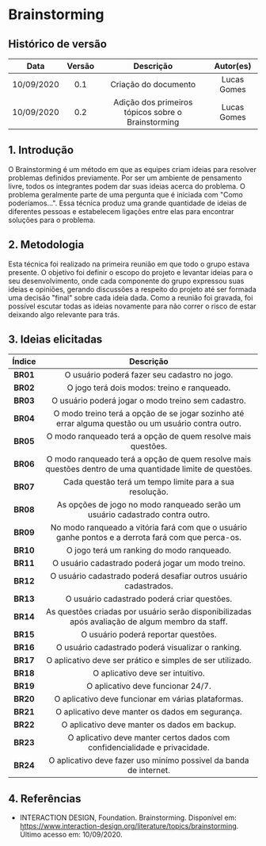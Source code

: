 # Brainstorming

## Histórico de versão
| Data | Versão | Descrição | Autor(es) |
| :--: | :----: | :-------: | :-------: |
| 10/09/2020| 0.1 | Criação do documento | Lucas Gomes |
| 10/09/2020| 0.2 | Adição dos primeiros tópicos sobre o Brainstorming | Lucas Gomes |

## 1. Introdução
O Brainstorming é um método em que as equipes criam ideias para resolver problemas definidos previamente. Por ser um ambiente de pensamento livre, todos os integrantes podem dar suas ideias acerca do problema. O problema geralmente parte de uma pergunta que é iniciada com "Como poderíamos...". Essa técnica produz uma grande quantidade de ideias de diferentes pessoas e estabelecem ligações entre elas para encontrar soluções para o problema.

## 2. Metodologia
Esta técnica foi realizado na primeira reunião em que todo o grupo estava presente. O objetivo foi definir o escopo do projeto e levantar ideias para o seu desenvolvimento, onde cada componente do grupo expressou suas ideias e opiniões, gerando discussões a respeito do projeto até ser formada uma decisão "final" sobre cada ideia dada. Como a reunião foi gravada, foi possível escutar todas as ideias novamente para não correr o risco de estar deixando algo relevante para trás.

## 3. Ideias elicitadas
| Índice | Descrição |
| :----: | :-------: |
|**BR01**| O usuário poderá fazer seu cadastro no jogo. |
|**BR02**| O jogo terá dois modos: treino e ranqueado. |
|**BR03**| O usuário poderá jogar o modo treino sem cadastro. |
|**BR04**| O modo treino terá a opção de se jogar sozinho até errar alguma questão ou um usuário contra outro. |
|**BR05**| O modo ranqueado terá a opção de quem resolve mais questões. |
|**BR06**| O modo ranqueado terá a opção de quem resolve mais questões dentro de uma quantidade limite de questões. |
|**BR07**| Cada questão terá um tempo limite para a sua resolução. |
|**BR08**| As opções de jogo no modo ranqueado serão um usuário cadastrado contra outro. |
|**BR09**| No modo ranqueado a vitória fará com que o usuário ganhe pontos e a derrota fará com que perca-os. |
|**BR10**| O jogo terá um ranking do modo ranqueado. |
|**BR11**| O usuário cadastrado poderá jogar um modo treino. |
|**BR12**| O usuário cadastrado poderá desafiar outros usuário cadastrados. |
|**BR13**| O usuário cadastrado poderá criar questões. |
|**BR14**| As questões criadas por usuário serão disponibilizadas após avaliação de algum membro da staff. |
|**BR15**| O usuário poderá reportar questões. |
|**BR16**| O usuário cadastrado poderá visualizar o ranking. |
|**BR17**| O aplicativo deve ser prático e simples de ser utilizado. |
|**BR18**| O aplicativo deve ser intuitivo. |
|**BR19**| O aplicativo deve funcionar 24/7. |
|**BR20**| O aplicativo deve funcionar em várias plataformas. |
|**BR21**| O aplicativo deve manter os dados em segurança. |
|**BR22**| O aplicativo deve manter os dados em backup. |
|**BR23**| O aplicativo deve manter certos dados com confidencialidade e privacidade. |
|**BR24**| O aplicativo deve fazer uso minímo possivel da banda de internet. |

## 4. Referências
- INTERACTION DESIGN, Foundation. Brainstorming. Disponível em: <https://www.interaction-design.org/literature/topics/brainstorming>. Último acesso em: 10/09/2020.
